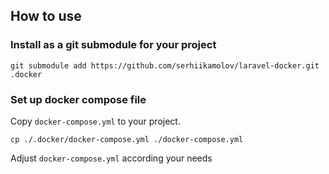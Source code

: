 ## How to use

### Install as  a git submodule for your project
```
git submodule add https://github.com/serhiikamolov/laravel-docker.git .docker
```

### Set up docker compose file
Copy `docker-compose.yml` to your project.
```
cp ./.docker/docker-compose.yml ./docker-compose.yml
```
Adjust `docker-compose.yml` according your needs